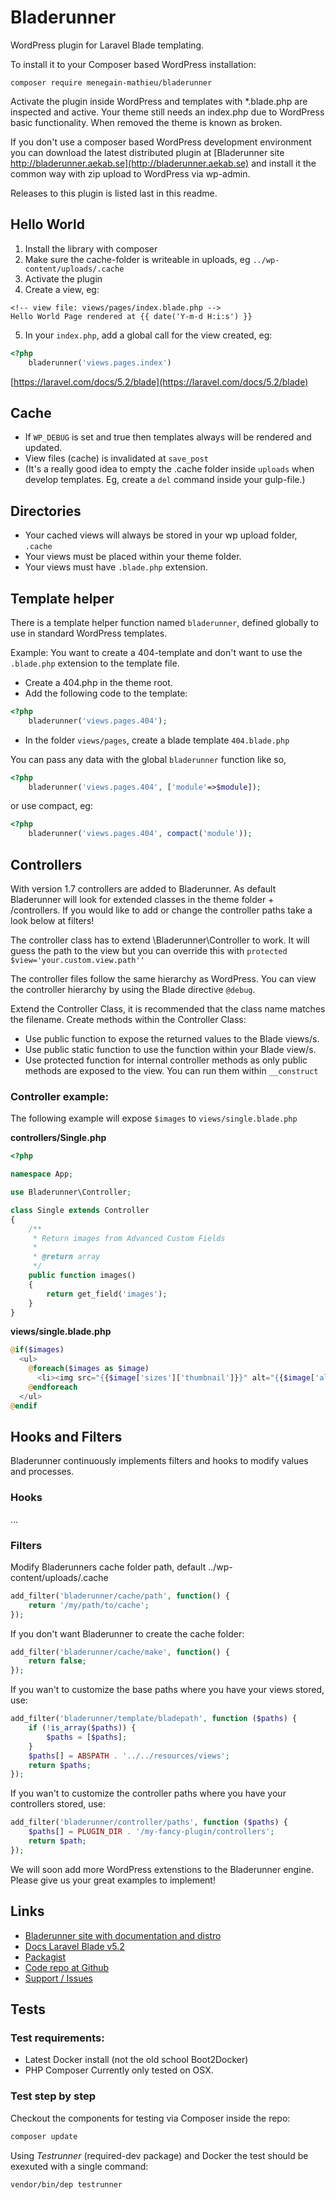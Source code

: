 # Bladerunner

WordPress plugin for Laravel Blade templating.

To install it to your Composer based WordPress installation:

```
composer require menegain-mathieu/bladerunner
```
Activate the plugin inside WordPress and templates with *.blade.php are inspected and active.
Your theme still needs an index.php due to WordPress basic functionality. When removed the theme is known as broken.

If you don't use a composer based WordPress development environment you can download the latest distributed plugin at [Bladerunner site http://bladerunner.aekab.se](http://bladerunner.aekab.se) and install it the common way with zip upload to WordPress via wp-admin.

Releases to this plugin is listed last in this readme.

## Hello World
1. Install the library with composer
2. Make sure the cache-folder is writeable in uploads, eg `../wp-content/uploads/.cache`
3. Activate the plugin
4. Create a view, eg:
```twig
<!-- view file: views/pages/index.blade.php -->
Hello World Page rendered at {{ date('Y-m-d H:i:s') }}
```
5. In your `index.php`, add a global call for the view created, eg:
```php
<?php
    bladerunner('views.pages.index')
```

[https://laravel.com/docs/5.2/blade](https://laravel.com/docs/5.2/blade)

## Cache
* If `WP_DEBUG` is set and true then templates always will be rendered and updated.
* View files (cache) is invalidated at `save_post`
* (It's a really good idea to empty the .cache folder inside `uploads` when develop templates. Eg, create a `del` command inside your gulp-file.)

## Directories
* Your cached views will always be stored in your wp upload folder, `.cache`
* Your views must be placed within your theme folder.
* Your views must have `.blade.php` extension.

## Template helper
There is a template helper function named `bladerunner`, defined globally to use in standard WordPress templates.

Example:
You want to create a 404-template and don't want to use the `.blade.php` extension to the template file.

* Create a 404.php in the theme root.
* Add the following code to the template:
```php
<?php
    bladerunner('views.pages.404');
```
* In the folder `views/pages`, create a blade template `404.blade.php`

You can pass any data with the global `bladerunner` function like so,
```php
<?php
    bladerunner('views.pages.404', ['module'=>$module]);
```
or use compact, eg:
```php
<?php
    bladerunner('views.pages.404', compact('module'));
```

## Controllers
With version 1.7 controllers are added to Bladerunner.
As default Bladerunner will look for extended classes in the theme folder + /controllers.
If you would like to add or change the controller paths take a look below at filters!

The controller class has to extend \Bladerunner\Controller to work.
It will guess the path to the view but you can override this with `protected $view='your.custom.view.path''`

The controller files follow the same hierarchy as WordPress.
You can view the controller hierarchy by using the Blade directive `@debug`.

Extend the Controller Class, it is recommended that the class name matches the filename.
Create methods within the Controller Class:
* Use public function to expose the returned values to the Blade views/s.
* Use public static function to use the function within your Blade view/s.
* Use protected function for internal controller methods as only public methods are exposed to the view. You can run them within `__construct`

### Controller example: 

The following example will expose `$images` to `views/single.blade.php` 

**controllers/Single.php**

```php
<?php

namespace App;

use Bladerunner\Controller;

class Single extends Controller
{
    /**
     * Return images from Advanced Custom Fields
     *
     * @return array
     */
    public function images()
    {
        return get_field('images');
    }
}
```

**views/single.blade.php**

```php
@if($images)
  <ul>
    @foreach($images as $image)
      <li><img src="{{$image['sizes']['thumbnail']}}" alt="{{$image['alt']}}"></li>
    @endforeach
  </ul>
@endif
```

## Hooks and Filters
Bladerunner continuously implements filters and hooks to modify values and processes.

### Hooks
...

### Filters
Modify Bladerunners cache folder path, default ../wp-content/uploads/.cache
```php
add_filter('bladerunner/cache/path', function() {
	return '/my/path/to/cache';
});
```

If you don't want Bladerunner to create the cache folder:
```php
add_filter('bladerunner/cache/make', function() {
    return false;
});
```

If you wan't to customize the base paths where you have your views stored, use:
```php
add_filter('bladerunner/template/bladepath', function ($paths) {
    if (!is_array($paths)) {
        $paths = [$paths];
    }
    $paths[] = ABSPATH . '../../resources/views';
    return $paths;
});
```
If you wan't to customize the controller paths where you have your controllers stored, use:
```php
add_filter('bladerunner/controller/paths', function ($paths) { 
    $paths[] = PLUGIN_DIR . '/my-fancy-plugin/controllers';
    return $path; 
});
```

We will soon add more WordPress extenstions to the Bladerunner engine. Please give us your great examples to implement!

## Links
* [Bladerunner site with documentation and distro](http://bladerunner.aekab.se)
* [Docs Laravel Blade v5.2](https://laravel.com/docs/5.2/blade)
* [Packagist](https://packagist.org/packages/ekandreas/bladerunner)
* [Code repo at Github](https://github.com/ekandreas/bladerunner)
* [Support / Issues](https://github.com/ekandreas/bladerunner/issues)

## Tests

### Test requirements:
* Latest Docker install (not the old school Boot2Docker)
* PHP Composer
Currently only tested on OSX.

### Test step by step
Checkout the components for testing via Composer inside the repo:
```bash
composer update
```

Using *Testrunner* (required-dev package) and Docker the test should be exexuted with a single command:
```bash
vendor/bin/dep testrunner
```

